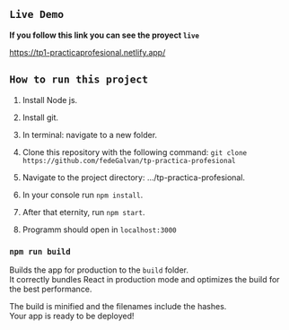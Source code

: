 
## `Live Demo`

**If you follow this link you can see the proyect ``live``** <br />

https://tp1-practicaprofesional.netlify.app/


## `How to run this project`
1) Install Node js.

2) Install git.

3) In terminal: navigate to a new folder.

4) Clone this repository with the following command: `git clone https://github.com/fedeGalvan/tp-practica-profesional`

5) Navigate to the project directory: .../tp-practica-profesional.

6) In your console run `npm install`.

7) After that eternity, run `npm start`.

8) Programm should open in `localhost:3000`

### `npm run build`

Builds the app for production to the `build` folder.<br />
It correctly bundles React in production mode and optimizes the build for the best performance.

The build is minified and the filenames include the hashes.<br />
Your app is ready to be deployed!

